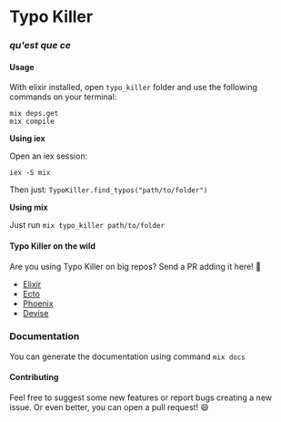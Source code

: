 # Typo Killer
### _qu'est que ce_

#### Usage

With elixir installed, open `typo_killer` folder and use the following commands on your terminal:

```
mix deps.get
mix compile
```

**Using iex**

Open an iex session:

```
iex -S mix
```

Then just: `TypoKiller.find_typos("path/to/folder")`

**Using mix**

Just run `mix typo_killer path/to/folder`

#### Typo Killer on the wild
Are you using Typo Killer on big repos? Send a PR adding it here! :slightly_smiling_face:
- [Elixir](https://github.com/elixir-lang/elixir/pull/9611)
- [Ecto](https://github.com/elixir-ecto/ecto/pull/3174)
- [Phoenix](https://github.com/phoenixframework/phoenix/pull/3623)
- [Devise](https://github.com/plataformatec/devise/pull/5167)

### Documentation

You can generate the documentation using command `mix docs`

#### Contributing
Feel free to suggest some new features or report bugs creating a new issue. Or even better, you can open a pull request! 😄

